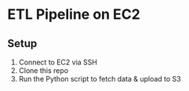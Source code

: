# ETL Pipeline on EC2

## Setup
1. Connect to EC2 via SSH
2. Clone this repo
3. Run the Python script to fetch data & upload to S3
